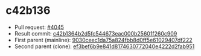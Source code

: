 # c42b136
- Pull request: [#4045](https://github.com/MarlinFirmware/Marlin/pull/4045)
- Result commit: [c42b1364b2d5fc544673eac000b25601f260c909](https://github.com/MarlinFirmware/Marlin/commit/c42b1364b2d5fc544673eac000b25601f260c909)
- First parent (mainline): [9030ceec1da75a824fbb8d0ff5e61029407df222](https://github.com/MarlinFirmware/Marlin/commit/9030ceec1da75a824fbb8d0ff5e61029407df222)
- Second parent (clone): [ef3bef6b9e841d8174630772040e4222d2fab951](https://github.com/MarlinFirmware/Marlin/commit/ef3bef6b9e841d8174630772040e4222d2fab951)
